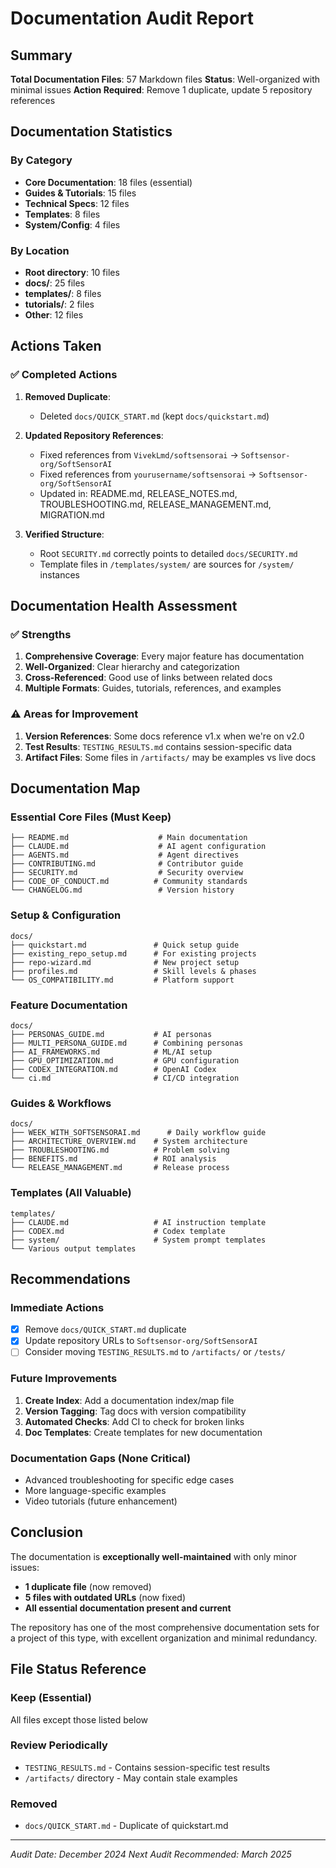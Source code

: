 # Documentation Audit Report

## Summary

**Total Documentation Files**: 57 Markdown files **Status**: Well-organized with minimal issues
**Action Required**: Remove 1 duplicate, update 5 repository references

## Documentation Statistics

### By Category

- **Core Documentation**: 18 files (essential)
- **Guides & Tutorials**: 15 files
- **Technical Specs**: 12 files
- **Templates**: 8 files
- **System/Config**: 4 files

### By Location

- **Root directory**: 10 files
- **docs/**: 25 files
- **templates/**: 8 files
- **tutorials/**: 2 files
- **Other**: 12 files

## Actions Taken

### ✅ Completed Actions

1. **Removed Duplicate**:

   - Deleted `docs/QUICK_START.md` (kept `docs/quickstart.md`)

2. **Updated Repository References**:

   - Fixed references from `VivekLmd/softsensorai` → `Softsensor-org/SoftSensorAI`
   - Fixed references from `yourusername/softsensorai` → `Softsensor-org/SoftSensorAI`
   - Updated in: README.md, RELEASE_NOTES.md, TROUBLESHOOTING.md, RELEASE_MANAGEMENT.md,
     MIGRATION.md

3. **Verified Structure**:
   - Root `SECURITY.md` correctly points to detailed `docs/SECURITY.md`
   - Template files in `/templates/system/` are sources for `/system/` instances

## Documentation Health Assessment

### ✅ Strengths

1. **Comprehensive Coverage**: Every major feature has documentation
2. **Well-Organized**: Clear hierarchy and categorization
3. **Cross-Referenced**: Good use of links between related docs
4. **Multiple Formats**: Guides, tutorials, references, and examples

### ⚠️ Areas for Improvement

1. **Version References**: Some docs reference v1.x when we're on v2.0
2. **Test Results**: `TESTING_RESULTS.md` contains session-specific data
3. **Artifact Files**: Some files in `/artifacts/` may be examples vs live docs

## Documentation Map

### Essential Core Files (Must Keep)

```
├── README.md                    # Main documentation
├── CLAUDE.md                    # AI agent configuration
├── AGENTS.md                    # Agent directives
├── CONTRIBUTING.md              # Contributor guide
├── SECURITY.md                  # Security overview
├── CODE_OF_CONDUCT.md          # Community standards
└── CHANGELOG.md                 # Version history
```

### Setup & Configuration

```
docs/
├── quickstart.md               # Quick setup guide
├── existing_repo_setup.md      # For existing projects
├── repo-wizard.md              # New project setup
├── profiles.md                 # Skill levels & phases
└── OS_COMPATIBILITY.md         # Platform support
```

### Feature Documentation

```
docs/
├── PERSONAS_GUIDE.md           # AI personas
├── MULTI_PERSONA_GUIDE.md      # Combining personas
├── AI_FRAMEWORKS.md            # ML/AI setup
├── GPU_OPTIMIZATION.md         # GPU configuration
├── CODEX_INTEGRATION.md        # OpenAI Codex
└── ci.md                       # CI/CD integration
```

### Guides & Workflows

```
docs/
├── WEEK_WITH_SOFTSENSORAI.md      # Daily workflow guide
├── ARCHITECTURE_OVERVIEW.md    # System architecture
├── TROUBLESHOOTING.md          # Problem solving
├── BENEFITS.md                 # ROI analysis
└── RELEASE_MANAGEMENT.md       # Release process
```

### Templates (All Valuable)

```
templates/
├── CLAUDE.md                   # AI instruction template
├── CODEX.md                    # Codex template
├── system/                     # System prompt templates
└── Various output templates
```

## Recommendations

### Immediate Actions

- [x] Remove `docs/QUICK_START.md` duplicate
- [x] Update repository URLs to `Softsensor-org/SoftSensorAI`
- [ ] Consider moving `TESTING_RESULTS.md` to `/artifacts/` or `/tests/`

### Future Improvements

1. **Create Index**: Add a documentation index/map file
2. **Version Tagging**: Tag docs with version compatibility
3. **Automated Checks**: Add CI to check for broken links
4. **Doc Templates**: Create templates for new documentation

### Documentation Gaps (None Critical)

- Advanced troubleshooting for specific edge cases
- More language-specific examples
- Video tutorials (future enhancement)

## Conclusion

The documentation is **exceptionally well-maintained** with only minor issues:

- **1 duplicate file** (now removed)
- **5 files with outdated URLs** (now fixed)
- **All essential documentation present and current**

The repository has one of the most comprehensive documentation sets for a project of this type, with
excellent organization and minimal redundancy.

## File Status Reference

### Keep (Essential)

All files except those listed below

### Review Periodically

- `TESTING_RESULTS.md` - Contains session-specific test results
- `/artifacts/` directory - May contain stale examples

### Removed

- `docs/QUICK_START.md` - Duplicate of quickstart.md

---

_Audit Date: December 2024_ _Next Audit Recommended: March 2025_
